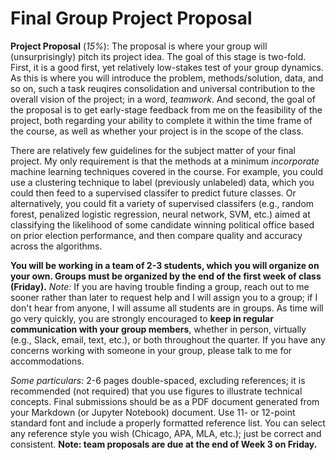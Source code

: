 # Final Group Project Proposal

**Project Proposal** (_15%_): The proposal is where your group will (unsurprisingly) pitch its project idea. The goal of this stage is two-fold. First, it is a good first, yet relatively low-stakes test of your group dynamics. As this is where you will introduce the problem, methods/solution, data, and so on, such a task reuqires consolidation and universal contribution to the overall vision of the project; in a word, _teamwork_. And second, the goal of the proposal is to get early-stage feedback from me on the feasibility of the project, both regarding your ability to complete it within the time frame of the course, as well as whether your project is in the scope of the class.
	
There are relatively few guidelines for the subject matter of your final project. My only requirement is that the methods at a minimum *incorporate* machine learning techniques covered in the course. For example, you could use a clustering technique to label (previously unlabeled) data, which you could then feed to a supervised classifer to predict future classes. Or alternatively, you could fit a variety of supervised classifers (e.g., random forest, penalized logistic regression, neural network, SVM, etc.) aimed at classifying the likelihood of some candidate winning political office based on prior election performance, and then compare quality and accuracy across the algorithms.
	
**You will be working in a team of 2-3 students, which you will organize on your own. Groups must be organized by the end of the first week of class (Friday).** *Note:* If you are having trouble finding a group, reach out to me sooner rather than later to request help and I will assign you to a group; if I don't hear from anyone, I will assume all students are in groups. As time will go very quickly, you are strongly encouraged to **keep in regular communication with your group members**, whether in person, virtually (e.g., Slack, email, text, etc.), or both throughout the quarter. If you have any concerns working with someone in your group, please talk to me for accommodations.
	
*Some particulars:* 2-6 pages double-spaced, excluding references; it is recommended (not required) that you use figures to illustrate technical concepts. Final submissions should be as a PDF document generated from your Markdown (or Jupyter Notebook) document. Use 11- or 12-point standard font and include a properly formatted reference list. You can select any reference style you wish (Chicago, APA, MLA, etc.); just be correct and consistent. **Note: team proposals are due at the end of Week 3 on Friday.**
